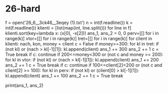 # 26-hard
f = open('26_6__3ck46__3eqey (1).txt')
n = int(f.readline())
k = int(f.readline())
klienti = [list(map(int, line.split())) for line in f]
klienti.sort(key=lambda x: (x[0], -x[2]))
ans_1, ans_2 = 0, 0
perv=[[] for i in range(k)]
vtor=[[] for i in range(k)]
tret=[[] for i in range(k)]
for client in klienti:
    nach, kon, money = client
    c = False
    if money>=300:
        for kl in tret:
            if (not kl) or (nach > kl[-1][1]):
                kl.append(client)
                ans_1 += 300
                ans_2 += 1
                c = True
                break
        if c:
            continue
    if 200<=money<300 or (not c and money >= 200):
        for kl in vtor:
            if (not kl) or (nach > kl[-1][1]):
                kl.append(client)
                ans_1 += 200
                ans_2 += 1
                c = True
                break
        if c:
            continue
    if 100<=client[2]<200 or (not c and client[2] >= 100):
        for kl in perv:
            if (not kl) or (client[0] > kl[-1][1]):
                kl.append(client)
                ans_1 += 100
                ans_2 += 1
                c = True
                break

print(ans_1, ans_2)
